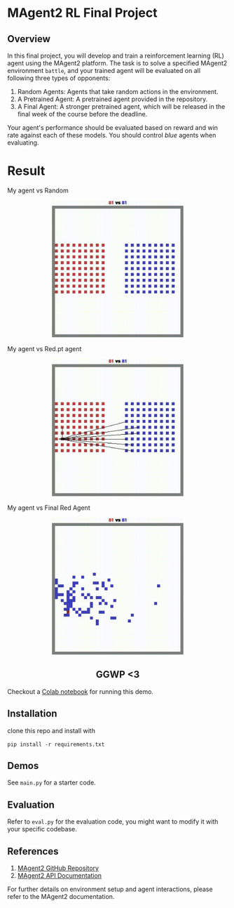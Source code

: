 # MAgent2 RL Final Project
## Overview
In this final project, you will develop and train a reinforcement learning (RL) agent using the MAgent2 platform. The task is to solve a specified MAgent2 environment `battle`, and your trained agent will be evaluated on all following three types of opponents:

1. Random Agents: Agents that take random actions in the environment.
2. A Pretrained Agent: A pretrained agent provided in the repository.
3. A Final Agent: A stronger pretrained agent, which will be released in the final week of the course before the deadline.

Your agent's performance should be evaluated based on reward and win rate against each of these models. You should control *blue* agents when evaluating.

# Result
My agent vs Random
<p align="center">
  <img src="assets/pretrained.gif" width="300" alt="My agent vs random agent" />
</p>

My agent vs Red.pt agent
<p align="center">
  <img src="assets/blueselfplay.gif" width="300" alt="My agent vs red.pt agent" />
</p>

My agent vs Final Red Agent
<p align="center">
  <img src="assets/redselfplay.gif" width="300" alt="My agent vs final red agent" />
</p>

<h2 align="center">GGWP <3</h2>

Checkout a [Colab notebook](https://colab.research.google.com/drive/1qmx_NCmzPlc-atWqexn2WueqMKB_ZTxc?usp=sharing) for running this demo.

## Installation
clone this repo and install with
```
pip install -r requirements.txt
```

## Demos
See `main.py` for a starter code.

## Evaluation
Refer to `eval.py` for the evaluation code, you might want to modify it with your specific codebase.

## References

1. [MAgent2 GitHub Repository](https://github.com/Farama-Foundation/MAgent2)
2. [MAgent2 API Documentation](https://magent2.farama.org/introduction/basic_usage/)

For further details on environment setup and agent interactions, please refer to the MAgent2 documentation.
